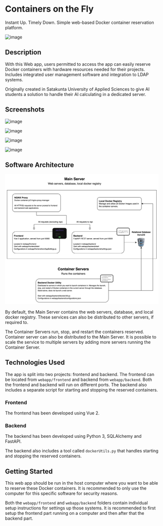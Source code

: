 # Containers on the Fly
Instant Up. Timely Down. Simple web-based Docker container reservation platform.

<img width="508" alt="image" src="https://github.com/Satakunnan-ammattikorkeakoulu/containers-on-the-fly/assets/3810422/f2434322-1f32-4039-953f-5375c81603ee">

## Description

With this Web app, users permitted to access the app can easily reserve Docker containers with hardware resources needed for their projects. Includes integrated user management software and integration to LDAP systems.

Originally created in Satakunta University of Applied Sciences to give AI students a solution to handle their AI calculating in a dedicated server.

## Screenshots

![image](https://user-images.githubusercontent.com/3810422/197523647-d603e763-fbf8-42cc-b211-1ca1343e2550.png)

![image](https://user-images.githubusercontent.com/3810422/197523756-0b1d79fb-64ed-4a86-a0a6-aed6a0757dab.png)

![image](https://user-images.githubusercontent.com/3810422/197523917-237ddd05-d35c-4d76-917d-963e60144598.png)

![image](https://user-images.githubusercontent.com/3810422/197524065-1a6b3452-e449-458c-a703-edd699a43f3b.png)

## Software Architecture

![image](/additional_documentation/architecture.png)

By default, the Main Server contains the web servers, database, and local docker registry. These services can also be distributed to other servers, if required to.

The Container Servers run, stop, and restart the containers reserved. Container server can also be distributed to the Main Server. It is possible to scale the service to multiple servers by adding more servers running the Container Server.

## Technologies Used

The app is split into two projects: frontend and backend. The frontend can be located from `webapp/frontend` and backend from `webapp/backend`. Both the frontend and backend will run on different ports. The backend also includes a separate script for starting and stopping the reserved containers.

### Frontend

The frontend has been developed using Vue 2.

### Backend

The backend has been developed using Python 3, SQLAlchemy and FastAPI.

The backend also includes a tool called `dockerUtils.py` that handles starting and stopping the reserved containers.

## Getting Started

This web app should be run in the host computer where you want to be able to reserve these Docker containers. It is recommended to only use the computer for this specific software for security reasons.

Both the `webapp/frontend` and `webapp/backend` folders contain individual setup instructions for settings up those systems. It is recommended to first setup the frontend part running on a computer and then after that the backend part.
